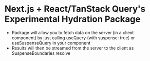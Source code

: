 # Next.js + React/TanStack Query's Experimental Hydration Package

- Package will allow you to fetch data on the server (in a client component) by just calling useQuery (with suspense: true) or useSuspenseQuery in your component
- Results will then be streamed from the server to the client as SuspenseBoundaries resolve